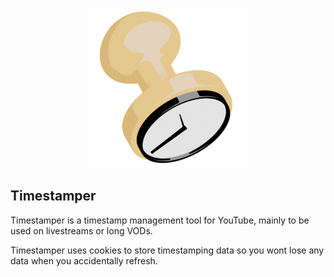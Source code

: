 <p align="center">
  <img width="256" height="256" src="https://github.com/euseanwoon2016/timestamper/blob/main/public/images/timestamp.png">
</p>

## Timestamper

Timestamper is a timestamp management tool for YouTube, mainly to be used on livestreams or long VODs.

Timestamper uses cookies to store timestamping data so you wont lose any data when you accidentally refresh.
